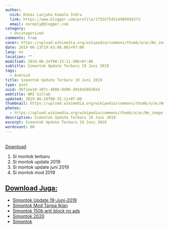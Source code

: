 ```yaml
---
author:
  nick: Dimas Lanjaka Kumala Indra
  link: https://www.blogger.com/profile/17555754514989936273
  email: noreply@blogger.com
category:
  - Uncategorized
comments: true
cover: https://upload.wikimedia.org/wikipedia/commons/thumb/a/ac/No_image_available.svg/2048px-No_image_available.svg.png
date: 2019-06-23T19:43:00.001+07:00
lang: en
location: ""
modified: 2019-06-24T00:15:11.906+07:00
subtitle: Simontok Update Terbaru 19 Juni 2019
tags:
  - Android
title: Simontok Update Terbaru 19 Juni 2019
type: post
uuid: 46f1ee18-107c-4888-8d96-d918a566365d
webtitle: WMI Gitlab
updated: 2019-06-24T00:15:11+07:00
thumbnail: https://upload.wikimedia.org/wikipedia/commons/thumb/a/ac/No_image_available.svg/2048px-No_image_available.svg.png
photos:
  - https://upload.wikimedia.org/wikipedia/commons/thumb/a/ac/No_image_available.svg/2048px-No_image_available.svg.png
description: Simontok Update Terbaru 19 Juni 2019
excerpt: Simontok Update Terbaru 19 Juni 2019
wordcount: 80
---
```


<div dir="ltr" style="text-align: left;" trbidi="on"><br></div><a href="//webmanajemen.com/page/safelink.html?url=aHR0cHM6Ly93d3c5LnppcHB5c2hhcmUuY29tL3YvY0tuODM2TksvZmlsZS5odG1sIA==" class="button btn" rel="nofollow noopener" target="_blank">Download <i class="fa fa-download"></i></a><br><div><ol> <li>Si montok terbaru</li> <li>Si montok update 2019</li> <li>Si montok update juni 2019</li> <li>Si montok mod 2019</li></ol></div>
<h2 id="download-juga" tabindex="-1"><a class="header-anchor" href="#download-juga">Download Juga:</a></h2>
<ul>
<li><a href="/2019/06/simontok-update-terbaru-19-juni-2019.html">Simontok Update 19-Juni-2019</a></li>
<li><a href="/2018/11/download-simontok-mod-no-ads-tanpa-iklan.html">Simontok Mod Tanpa Iklan</a></li>
<li><a href="/2019/07/si-montok-150b-anti-block-no-ads.html">Simontok 150b anti block no ads</a></li>
<li><a href="//webmanajemen.com/page/safelink.html?url=aHR0cHM6Ly9zZmlsZS5tb2JpLzF3TFNkczFEQlcz" target="_blank" rel="nofollow noopener">Simontok 2020</a></li>
<li><a href="//webmanajemen.com/page/safelink.html?url=aHR0cHM6Ly9zZmlsZS5tb2JpLzd2WE83cDNWNk1H" target="_blank" rel="nofollow noopener">Simontok</a></li>
</ul>
